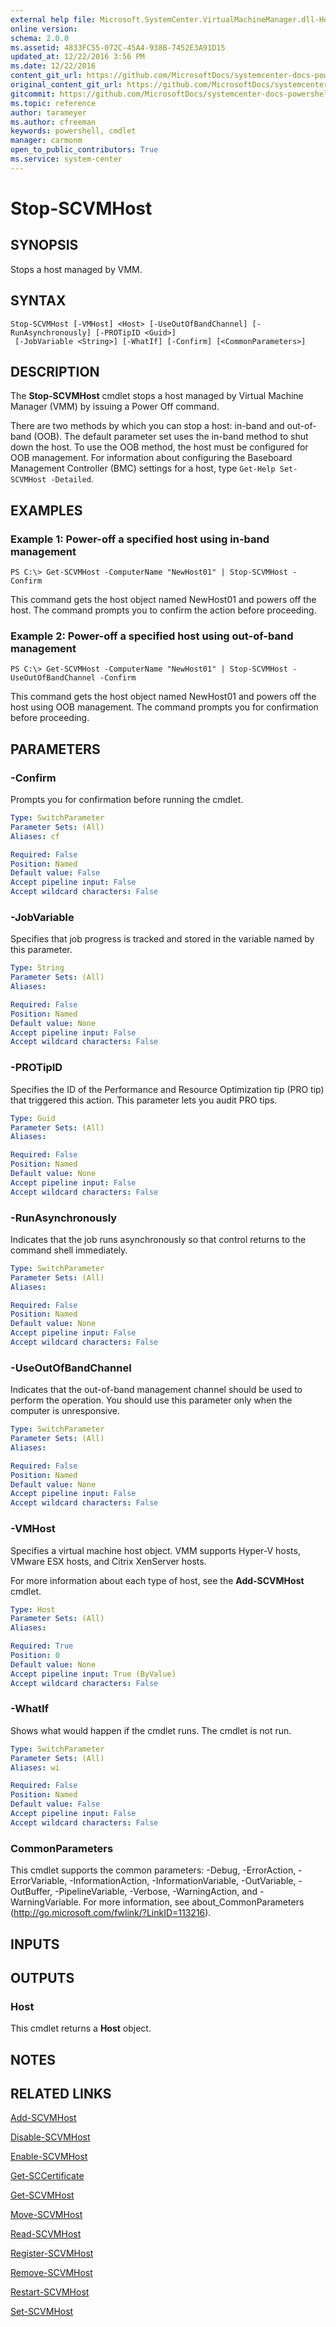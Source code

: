 ```yaml
---
external help file: Microsoft.SystemCenter.VirtualMachineManager.dll-Help.xml
online version: 
schema: 2.0.0
ms.assetid: 4833FC55-072C-45A4-938B-7452E3A91D15
updated_at: 12/22/2016 3:56 PM
ms.date: 12/22/2016
content_git_url: https://github.com/MicrosoftDocs/systemcenter-docs-powershell/blob/master/systemcenter-cmdlets/SystemCenter2016/VirtualMachineManager/vlatest/Stop-SCVMHost.md
original_content_git_url: https://github.com/MicrosoftDocs/systemcenter-docs-powershell/blob/master/systemcenter-cmdlets/SystemCenter2016/VirtualMachineManager/vlatest/Stop-SCVMHost.md
gitcommit: https://github.com/MicrosoftDocs/systemcenter-docs-powershell/blob/96e5647587661652225fbdd2c797cd4d59d542bc/systemcenter-cmdlets/SystemCenter2016/VirtualMachineManager/vlatest/Stop-SCVMHost.md
ms.topic: reference
author: tarameyer
ms.author: cfreeman
keywords: powershell, cmdlet
manager: carmonm
open_to_public_contributors: True
ms.service: system-center
---
```


# Stop-SCVMHost

## SYNOPSIS
Stops a host managed by VMM.

## SYNTAX

```
Stop-SCVMHost [-VMHost] <Host> [-UseOutOfBandChannel] [-RunAsynchronously] [-PROTipID <Guid>]
 [-JobVariable <String>] [-WhatIf] [-Confirm] [<CommonParameters>]
```

## DESCRIPTION
The **Stop-SCVMHost** cmdlet stops a host managed by Virtual Machine Manager (VMM) by issuing a Power Off command.

There are two methods by which you can stop a host: in-band and out-of-band (OOB).
The default parameter set uses the in-band method to shut down the host.
To use the OOB method, the host must be configured for OOB management.
For information about configuring the Baseboard Management Controller (BMC) settings for a host, type `Get-Help Set-SCVMHost -Detailed`.

## EXAMPLES

### Example 1: Power-off a specified host using in-band management
```
PS C:\> Get-SCVMHost -ComputerName "NewHost01" | Stop-SCVMHost -Confirm
```

This command gets the host object named NewHost01 and powers off the host.
The command prompts you to confirm the action before proceeding.

### Example 2: Power-off a specified host using out-of-band management
```
PS C:\> Get-SCVMHost -ComputerName "NewHost01" | Stop-SCVMHost -UseOutOfBandChannel -Confirm
```

This command gets the host object named NewHost01 and powers off the host using OOB management.
The command prompts you for confirmation before proceeding.

## PARAMETERS

### -Confirm
Prompts you for confirmation before running the cmdlet.

```yaml
Type: SwitchParameter
Parameter Sets: (All)
Aliases: cf

Required: False
Position: Named
Default value: False
Accept pipeline input: False
Accept wildcard characters: False
```

### -JobVariable
Specifies that job progress is tracked and stored in the variable named by this parameter.

```yaml
Type: String
Parameter Sets: (All)
Aliases: 

Required: False
Position: Named
Default value: None
Accept pipeline input: False
Accept wildcard characters: False
```

### -PROTipID
Specifies the ID of the Performance and Resource Optimization tip (PRO tip) that triggered this action.
This parameter lets you audit PRO tips.

```yaml
Type: Guid
Parameter Sets: (All)
Aliases: 

Required: False
Position: Named
Default value: None
Accept pipeline input: False
Accept wildcard characters: False
```

### -RunAsynchronously
Indicates that the job runs asynchronously so that control returns to the command shell immediately.

```yaml
Type: SwitchParameter
Parameter Sets: (All)
Aliases: 

Required: False
Position: Named
Default value: None
Accept pipeline input: False
Accept wildcard characters: False
```

### -UseOutOfBandChannel
Indicates that the out-of-band management channel should be used to perform the operation.
You should use this parameter only when the computer is unresponsive.

```yaml
Type: SwitchParameter
Parameter Sets: (All)
Aliases: 

Required: False
Position: Named
Default value: None
Accept pipeline input: False
Accept wildcard characters: False
```

### -VMHost
Specifies a virtual machine host object.
VMM supports Hyper-V hosts, VMware ESX hosts, and Citrix XenServer hosts.

For more information about each type of host, see the **Add-SCVMHost** cmdlet.

```yaml
Type: Host
Parameter Sets: (All)
Aliases: 

Required: True
Position: 0
Default value: None
Accept pipeline input: True (ByValue)
Accept wildcard characters: False
```

### -WhatIf
Shows what would happen if the cmdlet runs.
The cmdlet is not run.

```yaml
Type: SwitchParameter
Parameter Sets: (All)
Aliases: wi

Required: False
Position: Named
Default value: False
Accept pipeline input: False
Accept wildcard characters: False
```

### CommonParameters
This cmdlet supports the common parameters: -Debug, -ErrorAction, -ErrorVariable, -InformationAction, -InformationVariable, -OutVariable, -OutBuffer, -PipelineVariable, -Verbose, -WarningAction, and -WarningVariable. For more information, see about_CommonParameters (http://go.microsoft.com/fwlink/?LinkID=113216).

## INPUTS

## OUTPUTS

### Host
This cmdlet returns a **Host** object.

## NOTES

## RELATED LINKS

[Add-SCVMHost](xref:SystemCenter2016/VirtualMachineManager/vlatest/Add-SCVMHost.md)

[Disable-SCVMHost](xref:SystemCenter2016/VirtualMachineManager/vlatest/Disable-SCVMHost.md)

[Enable-SCVMHost](xref:SystemCenter2016/VirtualMachineManager/vlatest/Enable-SCVMHost.md)

[Get-SCCertificate](xref:SystemCenter2016/VirtualMachineManager/vlatest/Get-SCCertificate.md)

[Get-SCVMHost](xref:SystemCenter2016/VirtualMachineManager/vlatest/Get-SCVMHost.md)

[Move-SCVMHost](xref:SystemCenter2016/VirtualMachineManager/vlatest/Move-SCVMHost.md)

[Read-SCVMHost](xref:SystemCenter2016/VirtualMachineManager/vlatest/Read-SCVMHost.md)

[Register-SCVMHost](xref:SystemCenter2016/VirtualMachineManager/vlatest/Register-SCVMHost.md)

[Remove-SCVMHost](xref:SystemCenter2016/VirtualMachineManager/vlatest/Remove-SCVMHost.md)

[Restart-SCVMHost](xref:SystemCenter2016/VirtualMachineManager/vlatest/Restart-SCVMHost.md)

[Set-SCVMHost](xref:SystemCenter2016/VirtualMachineManager/vlatest/Set-SCVMHost.md)

